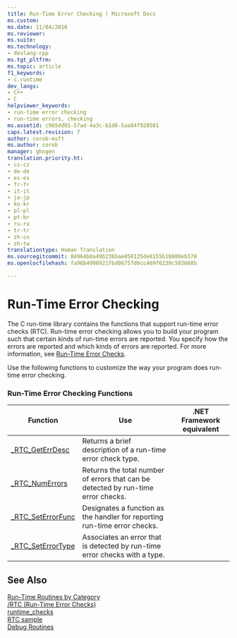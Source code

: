 ```yaml
---
title: Run-Time Error Checking | Microsoft Docs
ms.custom: 
ms.date: 11/04/2016
ms.reviewer: 
ms.suite: 
ms.technology:
- devlang-cpp
ms.tgt_pltfrm: 
ms.topic: article
f1_keywords:
- c.runtime
dev_langs:
- C++
- C
helpviewer_keywords:
- run-time error checking
- run-time errors, checking
ms.assetid: c965dd01-57ad-4a3c-b1d6-5aa04f920501
caps.latest.revision: 7
author: corob-msft
ms.author: corob
manager: ghogen
translation.priority.ht:
- cs-cz
- de-de
- es-es
- fr-fr
- it-it
- ja-jp
- ko-kr
- pl-pl
- pt-br
- ru-ru
- tr-tr
- zh-cn
- zh-tw
translationtype: Human Translation
ms.sourcegitcommit: 84964b0a49b236bae056125de8155b18880eb378
ms.openlocfilehash: fa96b4996921fbd06757d6cc469f6239c502688b

---
```

# Run-Time Error Checking
The C run-time library contains the functions that support run-time error checks (RTC). Run-time error checking allows you to build your program such that certain kinds of run-time errors are reported. You specify how the errors are reported and which kinds of errors are reported. For more information, see [Run-Time Error Checks](http://msdn.microsoft.com/Library/dc7b2f1e-5ff6-42e0-89b3-dc9dead83ee1).  
  
 Use the following functions to customize the way your program does run-time error checking.  
  
### Run-Time Error Checking Functions  
  
|Function|Use|.NET Framework equivalent|  
|--------------|---------|-------------------------------|  
|[_RTC_GetErrDesc](../c-runtime-library/reference/rtc-geterrdesc.md)|Returns a brief description of a run-time error check type.||  
|[_RTC_NumErrors](../c-runtime-library/reference/rtc-numerrors.md)|Returns the total number of errors that can be detected by run-time error checks.||  
|[_RTC_SetErrorFunc](../c-runtime-library/reference/rtc-seterrorfunc.md)|Designates a function as the handler for reporting run-time error checks.||  
|[_RTC_SetErrorType](../c-runtime-library/reference/rtc-seterrortype.md)|Associates an error that is detected by run-time error checks with a type.||  
  
## See Also  
 [Run-Time Routines by Category](../c-runtime-library/run-time-routines-by-category.md)   
 [/RTC (Run-Time Error Checks)](../build/reference/rtc-run-time-error-checks.md)   
 [runtime_checks](../preprocessor/runtime-checks.md)   
 [RTC sample](http://msdn.microsoft.com/en-us/b3415b09-f6fd-43dc-8c02-9a910bc2574e)   
 [Debug Routines](../c-runtime-library/debug-routines.md)


<!--HONumber=Jan17_HO1-->


